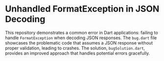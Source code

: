 # Unhandled FormatException in JSON Decoding
This repository demonstrates a common error in Dart applications: failing to handle `FormatException` when decoding JSON responses.  The `bug.dart` file showcases the problematic code that assumes a JSON response without proper validation, leading to crashes. The solution, `bugSolution.dart`, provides an improved approach that handles potential errors gracefully.